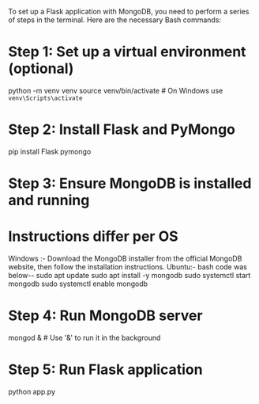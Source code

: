 To set up a Flask application with MongoDB, you need to perform a series of steps in the terminal. Here are the necessary Bash commands:


# Step 1: Set up a virtual environment (optional)
python -m venv venv
source venv/bin/activate  # On Windows use `venv\Scripts\activate`

# Step 2: Install Flask and PyMongo
pip install Flask pymongo

# Step 3: Ensure MongoDB is installed and running
# Instructions differ per OS
Windows :- Download the MongoDB installer from the official MongoDB website, then follow the installation instructions.
Ubuntu:- bash code was below--
sudo apt update
sudo apt install -y mongodb
sudo systemctl start mongodb
sudo systemctl enable mongodb

# Step 4: Run MongoDB server
mongod &  # Use '&' to run it in the background

# Step 5: Run Flask application
python app.py

